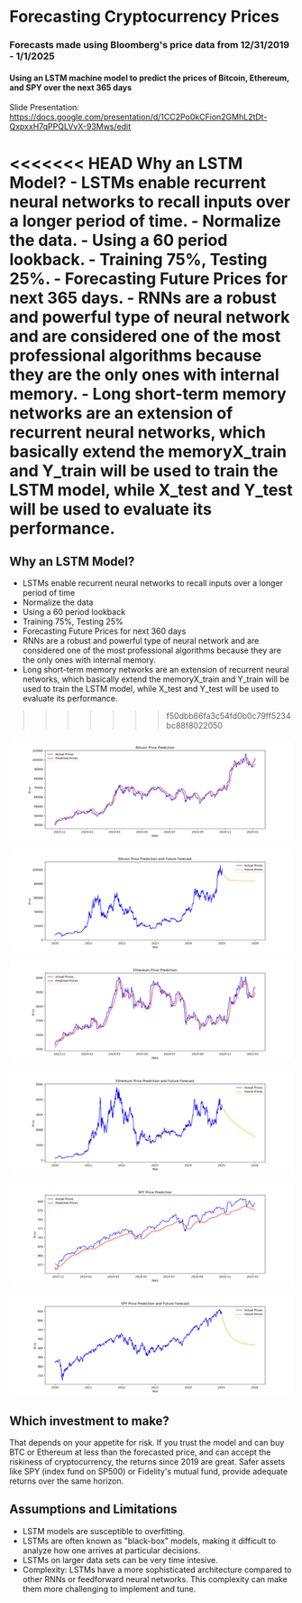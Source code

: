 # Forecasting Cryptocurrency Prices
### Forecasts made using Bloomberg's price data from 12/31/2019 - 1/1/2025
#### Using an LSTM machine model to predict the prices of Bitcoin, Ethereum, and SPY over the next 365 days
Slide Presentation: https://docs.google.com/presentation/d/1CC2Po0kCFion2GMhL2tDt-QxpxxH7qPPQLVvX-93Mws/edit

<<<<<<< HEAD
Why an LSTM Model?
    - LSTMs enable recurrent neural networks to recall inputs over a longer period of time. 
    - Normalize the data. 
    - Using a 60 period lookback.
    - Training 75%, Testing 25%.
    - Forecasting Future  Prices for next 365 days.
    - RNNs are a robust and powerful type of neural network and are considered one of the most professional algorithms because they are the only ones with internal memory.
    - Long short-term memory networks are an extension of recurrent neural networks, which basically extend the memoryX_train and Y_train will be used to train the LSTM model, while X_test and Y_test will be used to evaluate its performance.
=======
## Why an LSTM Model?
- LSTMs enable recurrent neural networks to recall inputs over a longer period of time
- Normalize the data
- Using a 60 period lookback
- Training 75%, Testing 25%
- Forecasting Future  Prices for next 360 days
- RNNs are a robust and powerful type of neural network and are considered one of the most professional algorithms because they are the only ones with internal memory.
- Long short-term memory networks are an extension of recurrent neural networks, which basically extend the memoryX_train and Y_train will be used to train the LSTM model, while X_test and Y_test will be used to evaluate its performance.
>>>>>>> f50dbb66fa3c54fd0b0c79ff5234bc88f8022050

![BTC Training/Testing](https://github.com/ShaneRand/project-4/blob/main/prediction_graphs/bitcoin_prediction.png)


![BTC Forecasting](https://github.com/ShaneRand/project-4/blob/main/prediction_graphs/bitcoin_forecast.png)

![Ethereum Training/Testing](https://github.com/ShaneRand/project-4/blob/main/prediction_graphs/ethereum_prediction.png)


![Ethereum Forecasting](https://github.com/ShaneRand/project-4/blob/main/prediction_graphs/ethereum_forecast.png)

![SPY Training/Testing](https://github.com/ShaneRand/project-4/blob/main/prediction_graphs/spy_prediction.png)


![SPY Forecasting](https://github.com/ShaneRand/project-4/blob/main/prediction_graphs/spy_forecast.png)

## Which investment to make?
That depends on your appetite for risk. If you trust the model and can buy BTC or Ethereum at less than the forecasted price, and can accept the riskiness of cryptocurrency, the returns since 2019 are great. Safer assets like SPY (index fund on SP500) or Fidelity's mutual fund, provide adequate returns over the same horizon.

## Assumptions and Limitations
- LSTM models are susceptible to overfitting. 
- LSTMs are often known as "black-box" models, making it difficult to analyze how one arrives at particular decisions.
- LSTMs on larger data sets can be very time intesive.
- Complexity: LSTMs have a more sophisticated architecture compared to other RNNs or feedforward neural networks. This complexity can make them more challenging to implement and tune.
